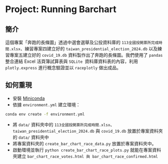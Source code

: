 # Project: Running Barchart

## 簡介
這個專案「奔跑的長條圖」透過中選會選舉及公投資料庫的 `113全國投開票所完成時間.xlsx`、練習專案四建立好的 `taiwan_presidential_election_2024.db` 以及練習專案五建立好的 `covid_19.db` 資料製作出了奔跑的長條圖。我們使用了 `pandas` 整合連結 Excel 活頁簿試算表與 `SQLite `資料庫資料表的內容，利用 `plotly.express` 進行概念驗證並以 `raceplotly` 做出成品。

## 如何重現
- 安裝 [Miniconda](https://docs.anaconda.com/miniconda)
- 依據 `environment.yml` 建立環境：

```bash
conda env create -f environment.yml
```

- 將 `data/` 資料夾中的 `113全國投開票所完成時間.xlsx`、`taiwan_presidential_election_2024.db` 與 `covid_19.db` 放置於專案資料夾的 `data/` 資料夾中
- 將專案資料夾的 `create_bar_chart_race_data.py` 放置於專案資料夾中。
- 啟動環境並執行 `python create_bar_chart_race_plots.py` 就能在專案資料夾建立 `bar_chart_race_votes.html 與 bar_chart_race_confirmed.html`